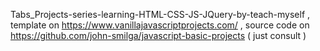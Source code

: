 Tabs_Projects-series-learning-HTML-CSS-JS-JQuery-by-teach-myself , template on https://www.vanillajavascriptprojects.com/ , 
source code on https://github.com/john-smilga/javascript-basic-projects ( just consult )
